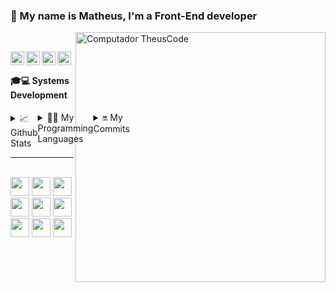 ### 👋 My name is Matheus, I'm a Front-End developer

<img src="https://cdn.discordapp.com/attachments/707671310104526863/830183518205116468/68747470733a2f2f63646e2e646973636f72646170702e636f6d2f6174746163686d656e74732f3730373637313331303130.png" min-width="400px" max-width="400px" width="400px" align="right" alt="Computador TheusCode"><br/>

<a target="_blank" href="https://www.linkedin.com/in/matheus-souza-230991191/">
  <img align="left" alt="LinkdeIN" width="22px" src="https://www.flaticon.com/svg/vstatic/svg/2111/2111499.svg?token=exp=1617801659~hmac=a28e3f407b9710f5af807ae4456a37c9" />
</a>
<a target="_blank" href="https://www.instagram.com/matheusssleite/?hl=pt">
  <img align="left" alt="Instagram" width="22px" src="https://www.flaticon.com/svg/vstatic/svg/2111/2111463.svg?token=exp=1617801706~hmac=04348cc2aae2c22a5b9304f544c5cf25" />
</a>
<a target="_blank" href="https://mail.google.com/mail/u/0/?tab=rm&ogbl#inbox?compose=CllgCJvmZvfwDWkqpSWCrjFBwWxZWvfhNnfXdHQFmkJPBkLqGwPGVtgTwVxJsnjsXPRCXTTvWJq">
  <img align="left" alt="Gmail" width="22px" src="https://www.flaticon.com/svg/vstatic/svg/281/281786.svg?token=exp=1617801860~hmac=179caea96cb538a422bb2c2bc5ebcba3" />
</a>
<a target="_blank" href="https://discord.com/channels/@me">
  <img align="left" alt="Discord" width="22px" src="https://www.flaticon.com/svg/vstatic/svg/2111/2111370.svg?token=exp=1617801741~hmac=d1607853ce6ef6fa7b80c578c27db1c4" />
</a>
<br/>


  <h4>🎓💻 Systems Development</h4>

<div style="display: flex;">
  <details>
  <summary>📈 Github Stats</summary><br/>
  <img width="400px" src="https://github-readme-stats.vercel.app/api?username=Theus03&&show_icons=true&title_color=99F5EA&icon_color=03A87C&text_color=fff&bg_color=282A36" style="position:absolute"  >
</details>
<details>
  <summary>👨‍💻 My Programming Languages</summary><br/>
  <img style="position:absolute" height="180em" src="https://github-readme-stats-eight-theta.vercel.app/api/top-langs/?username=Theus03&title_color=99F5EA&layout=compact&langs_count=8&theme=dracula"/>
</details>
<details>
  <summary> 🔛 My Commits</summary><br/>
  <img width="400px"src="https://github-readme-streak-stats.herokuapp.com/?user=theus03&&circle=99F5EA&text_color=99F5EA&theme=dracula"/>
</details>
</div>




----
<br/>
<code><img height="30" width="30" src="https://images.squarespace-cdn.com/content/v1/5c34264ac258b4ad37d3fd65/1582158189818-FF7LLPL17HU71ZZFT5QB/ke17ZwdGBToddI8pDm48kAGDjD8pkScgnH6r32OC_XV7gQa3H78H3Y0txjaiv_0fDoOvxcdMmMKkDsyUqMSsMWxHk725yiiHCCLfrh8O1z5QHyNOqBUUEtDDsRWrJLTmCT4wkaQKY3gDbObJw4_TshNDX4vFd04w-cR4UG461ndf_wYISYIrEbXGwqKdfLPf/xd.png?format=300whttps://images.squarespace-cdn.com/content/v1/5c34264ac258b4ad37d3fd65/1582158189818-FF7LLPL17HU71ZZFT5QB/ke17ZwdGBToddI8pDm48kAGDjD8pkScgnH6r32OC_XV7gQa3H78H3Y0txjaiv_0fDoOvxcdMmMKkDsyUqMSsMWxHk725yiiHCCLfrh8O1z5QHyNOqBUUEtDDsRWrJLTmCT4wkaQKY3gDbObJw4_TshNDX4vFd04w-cR4UG461ndf_wYISYIrEbXGwqKdfLPf/xd.png?format=300w"></code>
<code><img height="30" width="30" src="https://images.squarespace-cdn.com/content/v1/5c34264ac258b4ad37d3fd65/1582158238678-EMBWQ4FFUGJ5SBA1X4DX/ke17ZwdGBToddI8pDm48kPoswlzjSVMM-SxOp7CV59BZw-zPPgdn4jUwVcJE1ZvWQUxwkmyExglNqGp0IvTJZamWLI2zvYWH8K3-s_4yszcp2ryTI0HqTOaaUohrI8PI7Hk5b7wKtplcrxPf3ag-g6VC0ObVEO8cEICumLtlwuA/figma.png?format=300w"></code>
<code><img height="30" width="30" src="https://cdn.pixabay.com/photo/2017/08/05/11/16/logo-2582748_1280.png"></code>
<code><img height="30" width="30" src="https://cdn.pixabay.com/photo/2017/08/05/11/16/logo-2582747_960_720.png"></code>
<code><img height="30" width="30" src="https://upload.wikimedia.org/wikipedia/commons/thumb/9/99/Unofficial_JavaScript_logo_2.svg/1200px-Unofficial_JavaScript_logo_2.svg.png"></code>
<code><img height="30" width="30" src="https://cdn.volaresystems.com/Images/Posts/2019/12/aspnet_logo.png"></code>
 <code><img height="30" width="30" src="https://images.squarespace-cdn.com/content/v1/5c34264ac258b4ad37d3fd65/1582153562172-LFGGT08OLOGT76VPRODJ/ke17ZwdGBToddI8pDm48kIPovhqrWrbcienBHO4smvBZw-zPPgdn4jUwVcJE1ZvWEtT5uBSRWt4vQZAgTJucoTqqXjS3CfNDSuuf31e0tVFhobXY7HHgf21B4XB6C5b6HZW-_dw9FvbHLDLwGO5_rqEcAfnVBrEqrgp1UxUHGkY/c%23.png?format=300w"></code>
 <code><img height="30" width="30" src="https://cdn4.iconfinder.com/data/icons/logos-and-brands/512/267_Python_logo-512.png"></code>
<code><img height="30" width="30" src="https://dicasdejava.com.br/images/logo-java.png"></code>





<!--

